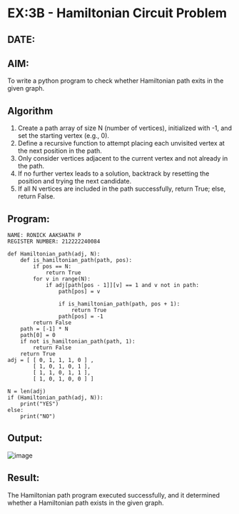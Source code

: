 # EX:3B - Hamiltonian Circuit Problem
## DATE:

## AIM:

To write a python program to check whether Hamiltonian path exits in the given graph.

## Algorithm

1. Create a path array of size N (number of vertices), initialized with -1, and set the starting vertex (e.g., 0).
2. Define a recursive function to attempt placing each unvisited vertex at the next position in the path.
3. Only consider vertices adjacent to the current vertex and not already in the path.
4. If no further vertex leads to a solution, backtrack by resetting the position and trying the next candidate.
5. If all N vertices are included in the path successfully, return True; else, return False.

## Program:
```
NAME: RONICK AAKSHATH P
REGISTER NUMBER: 212222240084
```
```
def Hamiltonian_path(adj, N):
    def is_hamiltonian_path(path, pos):
        if pos == N:
            return True
        for v in range(N):
            if adj[path[pos - 1]][v] == 1 and v not in path:
                path[pos] = v
                
                if is_hamiltonian_path(path, pos + 1):
                    return True
                path[pos] = -1
        return False
    path = [-1] * N
    path[0] = 0
    if not is_hamiltonian_path(path, 1):
        return False
    return True
adj = [ [ 0, 1, 1, 1, 0 ] ,
        [ 1, 0, 1, 0, 1 ],
        [ 1, 1, 0, 1, 1 ],
        [ 1, 0, 1, 0, 0 ] ]
 
N = len(adj)
if (Hamiltonian_path(adj, N)):
    print("YES")
else:
    print("NO")
```

## Output:

![image](https://github.com/user-attachments/assets/db54eb21-7c79-408b-a810-5ad0a28cbcfd)


## Result:

The Hamiltonian path program executed successfully, and it determined whether a Hamiltonian path exists in the given graph.
